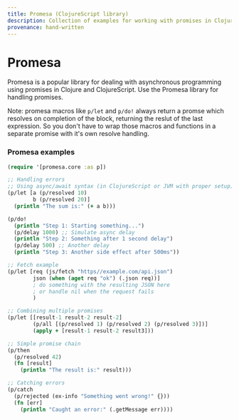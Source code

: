 ```yaml
---
title: Promesa (ClojureScript library)
description: Collection of examples for working with promises in ClojureScript using Promesa
provenance: hand-written
---
```

# Promesa

Promesa is a popular library for dealing with asynchronous programming using promises in Clojure and ClojureScript.
Use the Promesa library for handling promises.

Note: promesa macros like `p/let` and `p/do!` always return a promse which resolves on completion of the block, returning the reslut of the last expression.
So you don't have to wrap those macros and functions in a separate promise with it's own resolve handling.

### Promesa examples

```clojure
(require '[promesa.core :as p])

;; Handling errors
;; Using async/await syntax (in ClojureScript or JVM with proper setup)
(p/let [a (p/resolved 10)
        b (p/resolved 20)]
  (println "The sum is:" (+ a b)))

(p/do!
  (println "Step 1: Starting something...")
  (p/delay 1000) ;; Simulate async delay
  (println "Step 2: Something after 1 second delay")
  (p/delay 500) ;; Another delay
  (println "Step 3: Another side effect after 500ms"))

;; Fetch example
(p/let [req (js/fetch "https//example.com/api.json")
        json (when (aget req "ok") (.json req))]
        ; do something with the resulting JSON here
        ; or handle nil when the request fails
        )

;; Combining multiple promises
(p/let [[result-1 result-2 result-2]
        (p/all [(p/resolved 1) (p/resolved 2) (p/resolved 3)])]
		(apply + [result-1 result-2 result3]))

;; Simple promise chain
(p/then
  (p/resolved 42)
  (fn [result]
    (println "The result is:" result)))

;; Catching errors
(p/catch
  (p/rejected (ex-info "Something went wrong!" {}))
  (fn [err]
    (println "Caught an error:" (.getMessage err))))
```
